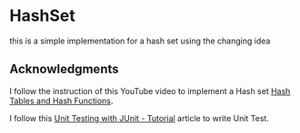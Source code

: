 # HashSet
this is a simple implementation for a hash set using the changing idea

## Acknowledgments
I follow the instruction of this YouTube video to implement a Hash set
[Hash Tables and Hash Functions](https://www.youtube.com/watch?v=KyUTuwz_b7Q).

I follow this [Unit Testing with JUnit - Tutorial](https://www.vogella.com/tutorials/JUnit/article.html) article to write Unit Test.

